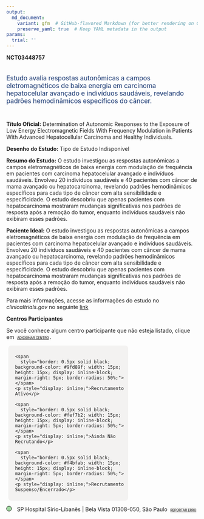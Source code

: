 ```yaml
---
output: 
  md_document:
    variant: gfm  # GitHub-flavored Markdown (for better rendering on GitHub)
    preserve_yaml: true  # Keep YAML metadata in the output
params:
  trial: ''
---
```


**NCT03448757**

<div style="padding: 5px 5px 5px 0px; font-size: 1.20em; font-weight: 500; color: #2E4A7F; text-align: left; margin-bottom: 20px">

Estudo avalia respostas autonômicas a campos eletromagnéticos de baixa
energia em carcinoma hepatocelular avançado e indivíduos saudáveis,
revelando padrões hemodinâmicos específicos do câncer.

</div>

**Título Oficial:** Determination of Autonomic Responses to the Exposure
of Low Energy Electromagnetic Fields With Frequency Modulation in
Patients With Advanced Hepatocellular Carcinoma and Healthy Individuals.

**Desenho do Estudo:** Tipo de Estudo Indisponivel

**Resumo do Estudo:** O estudo investigou as respostas autonômicas a
campos eletromagnéticos de baixa energia com modulação de frequência em
pacientes com carcinoma hepatocelular avançado e indivíduos saudáveis.
Envolveu 20 indivíduos saudáveis e 40 pacientes com câncer de mama
avançado ou hepatocarcinoma, revelando padrões hemodinâmicos específicos
para cada tipo de câncer com alta sensibilidade e especificidade. O
estudo descobriu que apenas pacientes com hepatocarcinoma mostraram
mudanças significativas nos padrões de resposta após a remoção do tumor,
enquanto indivíduos saudáveis não exibiram esses padrões.

**Paciente Ideal:** O estudo investigou as respostas autonômicas a
campos eletromagnéticos de baixa energia com modulação de frequência em
pacientes com carcinoma hepatocelular avançado e indivíduos saudáveis.
Envolveu 20 indivíduos saudáveis e 40 pacientes com câncer de mama
avançado ou hepatocarcinoma, revelando padrões hemodinâmicos específicos
para cada tipo de câncer com alta sensibilidade e especificidade. O
estudo descobriu que apenas pacientes com hepatocarcinoma mostraram
mudanças significativas nos padrões de resposta após a remoção do tumor,
enquanto indivíduos saudáveis não exibiram esses padrões.

Para mais informações, acesse as informações do estudo no
*clinicaltrials.gov* no seguinte
[link](https://clinicaltrials.gov/ct2/show/NCT03448757)

**Centros Participantes**

Se você conhece algum centro participante que não esteja listado, clique
em
<span style="color: #2E4A7F; margin-left: 2px; padding: 2px; background-color: #f3f2f1; border-radius: 8px; font-weight: 500; font-size: 0.6em">[ADICIONAR
CENTRO](https://flazar.shinyapps.io/formsapp?study_nct_id=NCT03448757&location_id=N%2FA&location_full_name=N%2FA&form_type=Adicionar%20Centro%7D)</span>.

<div style="margin-bottom: 8px; margin-left: 5px; padding: 8px; max-width: 300px; background-color: #f3f2f1; border-radius: 8px;">

<div style="margin-left: 10px;">

    <span 
      style="border: 0.5px solid black; background-color: #9fd89f; width: 15px; height: 15px; display: inline-block; margin-right: 5px; border-radius: 50%;"></span>
    <p style="display: inline;">Recrutamento Ativo</p>

</div>

<div style="margin-left: 10px;">

    <span 
      style="border: 0.5px solid black; background-color: #fef7b2; width: 15px; height: 15px; display: inline-block; margin-right: 5px; border-radius: 50%;"></span>
    <p style="display: inline;">Ainda Não Recrutando</p>

</div>

<div style="margin-left: 10px;">

    <span 
      style="border: 0.5px solid black; background-color: #f4bfab; width: 15px; height: 15px; display: inline-block; margin-right: 5px; border-radius: 50%;"></span>
    <p style="display: inline;">Recrutamento Suspenso/Encerrado</p>

</div>

</div>

<span style="border: 0.5px solid black; display: inline-block; width: 12px; height: 12px; border-radius: 50%; margin-right: 10px; padding-bottom: 0px; background-color: #9fd89f;"></span>
SP Hospital Sírio-Libanês \| Bela Vista 01308-050, São Paulo
<span style="color: #2E4A7F; margin-left: 2px; padding: 2px; background-color: #f3f2f1; border-radius: 8px; font-weight: 500; font-size: 0.6em">[REPORTAR
ERRO](https://flazar.shinyapps.io/formsapp?study_nct_id=NCT03448757&location_id=HOSPITALSIRIOLIBANESSAOPAULOBRAZIL&location_full_name=Hospital%20S%C3%ADrio-Liban%C3%AAs%20%7C%20Bela%20Vista%2C%2001308-050%2C%20S%C3%A3o%20Paulo&form_type=Reportar%20Erro)</span>
